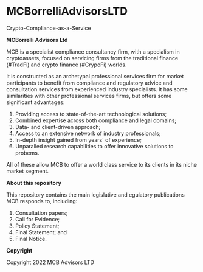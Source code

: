 # MCBorrelliAdvisorsLTD
Crypto-Compliance-as-a-Service

**MCBorrelli Advisors Ltd**

MCB is a specialist compliance consultancy firm, with a specialism in cryptoassets, focused on servicing firms from the traditional finance (#TradFi) and crypto finance (#CrypoFi) worlds. 

It is constructed as an archetypal professional services firm for market participants to benefit from compliance and regulatory advice and consultation services from experienced industry specialists. It has some similarities with other professional services firms, but offers some significant advantages:

1. Providing access to state-of-the-art technological solutions;
2. Combined expertise across both compliance and legal domains;
3. Data- and client-driven approach;
4. Access to an extensive network of industry professionals;
5. In-depth insight gained from years' of experience;
6. Unparalled research capabilities to offer innovative solutions to probems.

All of these allow MCB to offer a world class service to its clients in its niche market segment.

**About this repository**

This repository contains the main legislative and egulatory publications MCB responds to, including:

1. Consultation papers;
2. Call for Evidence;
3. Policy Statement;
4. Final Statement; and
5. Final Notice.

**Copyright**

Copyright 2022 MCB Advisors LTD
